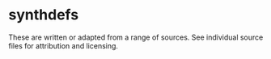 # synthdefs

These are written or adapted from a range of sources. See individual source files for attribution and licensing.
